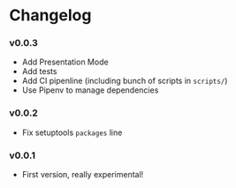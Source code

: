 # Changelog

### v0.0.3
* Add Presentation Mode
* Add tests
* Add CI pipenline (including bunch of scripts in `scripts/`)
* Use Pipenv to manage dependencies

### v0.0.2
* Fix setuptools `packages` line

### v0.0.1
* First version, really experimental!
